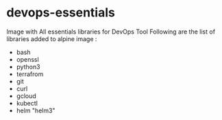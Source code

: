 # devops-essentials
Image with All essentials libraries for DevOps Tool 
Following are the list of libraries added to alpine image :
- bash
- openssl
- python3
- terrafrom
- git
- curl
- gcloud 
- kubectl
- helm "helm3"
